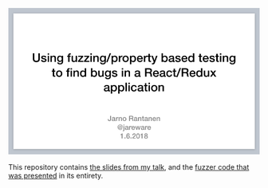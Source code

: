![Using fuzzing/property based testing to find bugs in a React/Redux application](https://github.com/jareware/fuzzing-redux-prese/blob/master/title.png)

This repository contains [the slides from my talk](slides.pdf), and the [fuzzer code that was presented](fuzzer.tsx) in its entirety.